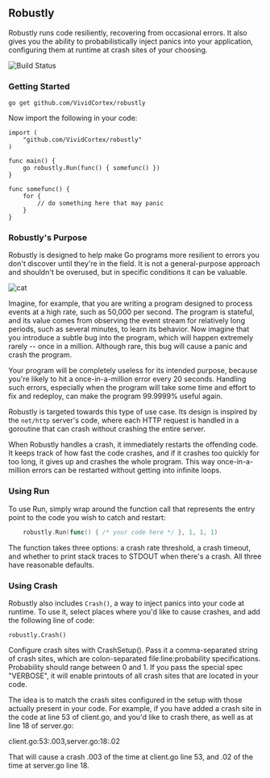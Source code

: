## Robustly

Robustly runs code resiliently, recovering from occasional errors.
It also gives you the ability to probabilistically inject panics into
your application, configuring them at runtime at crash sites of your
choosing.

![Build Status](https://circleci.com/gh/VividCortex/robustly.png?circle-token=75e143a154914d6ecf50376b0d93b5401739c52e)

### Getting Started

```
go get github.com/VividCortex/robustly
```

Now import the following in your code:

```
import (
	"github.com/VividCortex/robustly"
)

func main() {
	go robustly.Run(func() { somefunc() })
}

func somefunc() {
	for {
		// do something here that may panic
	}
}
```

### Robustly's Purpose

Robustly is designed to help make Go programs more resilient to errors
you don't discover until they're in the field. It is not a general-purpose
approach and shouldn't be overused, but in specific conditions it can be valuable.

![cat](http://eventingnation.com/eventingnation.com/images/2012/04/cat-helmet.jpg)

Imagine, for example, that you are writing a program designed to process events
at a high rate, such as 50,000 per second. The program is stateful, and its
value comes from observing the event stream for relatively long periods, such
as several minutes, to learn its behavior. Now imagine that you introduce a
subtle bug into the program, which will happen extremely rarely -- once in a
million. Although rare, this bug will cause a panic and crash the program.

Your program will be completely useless for its intended purpose, because
you're likely to hit a once-in-a-million error every 20 seconds.
Handling such errors, especially when the program will take some time and effort
to fix and redeploy, can make the program 99.9999% useful again.

Robustly is targeted towards this type of use case. Its design is inspired by
the `net/http` server's code, where each HTTP request is handled in a goroutine
that can crash without crashing the entire server.

When Robustly handles a crash, it immediately restarts the offending code. It keeps
track of how fast the code crashes, and if it crashes too quickly for too long, it
gives up and crashes the whole program. This way once-in-a-million errors can be
restarted without getting into infinite loops.

### Using Run

To use Run, simply wrap around the function call that represents
the entry point to the code you wish to catch and restart:

```go
	robustly.Run(func() { /* your code here */ }, 1, 1, 1)
```

The function takes three options: a crash rate threshold, a crash timeout, and whether
to print stack traces to STDOUT when there's a crash. All three have reasonable defaults.

### Using Crash

Robustly also includes `Crash()`, a way to inject panics into your code at runtime.
To use it, select places where you'd like to cause crashes, and add the following
line of code:

```
robustly.Crash()
```

Configure crash sites with CrashSetup(). Pass it a comma-separated string of crash
sites, which are colon-separated file:line:probability specifications. Probability
should range between 0 and 1. If you pass the special spec "VERBOSE", it will enable
printouts of all crash sites that are located in your code.

The idea is to match the crash sites configured in the setup with those actually
present in your code. For example, if you have added a crash site in the code at
line 53 of client.go, and you'd like to crash there, as well as at line 18 of server.go:

  client.go:53:.003,server.go:18:.02

That will cause a crash .003 of the time at client.go line 53, and .02 of the time
at server.go line 18.

